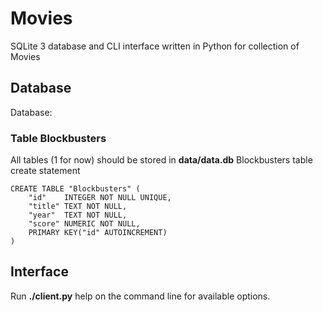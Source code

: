 # Movies
SQLite 3 database and CLI interface written in Python for collection of Movies

## Database
Database:

### Table Blockbusters
All tables (1 for now) should be stored in **data/data.db** Blockbusters table create statement

```
CREATE TABLE "Blockbusters" (
	"id"	INTEGER NOT NULL UNIQUE,
	"title"	TEXT NOT NULL,
	"year"	TEXT NOT NULL,
	"score"	NUMERIC NOT NULL,
	PRIMARY KEY("id" AUTOINCREMENT)
)
```
## Interface
Run **./client.py** help on the command line for available options. 